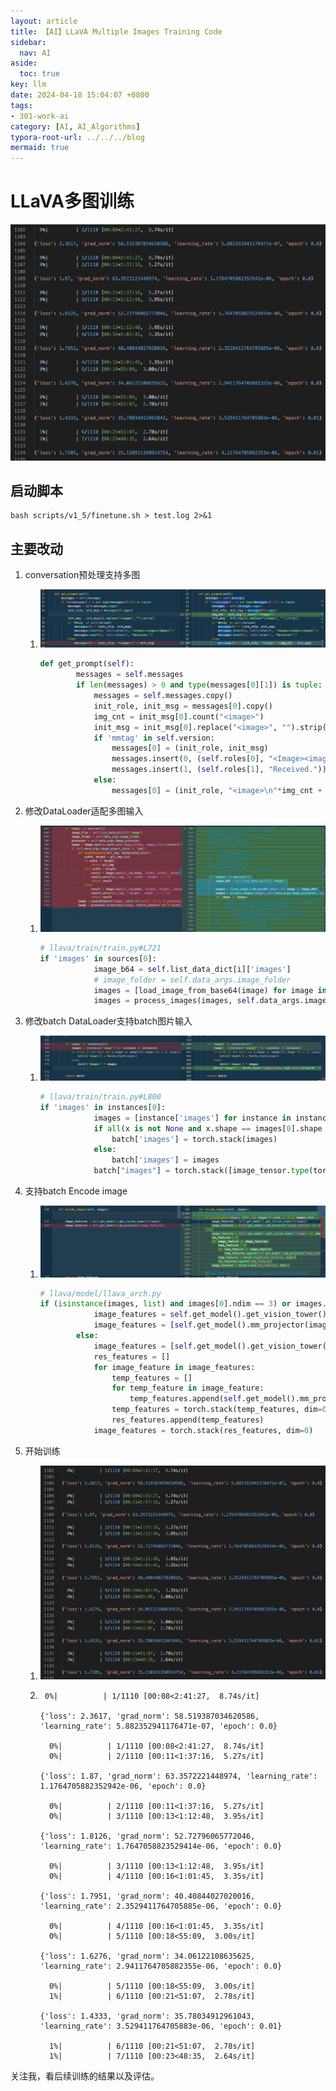 ```yaml
---
layout: article
title: 【AI】LLaVA Multiple Images Training Code
sidebar:
  nav: AI
aside:
  toc: true
key: llm
date: 2024-04-18 15:04:07 +0800
tags:
- 301-work-ai
category: [AI, AI_Algorithms]
typora-root-url: ../../../blog
mermaid: true
---
```


# LLaVA多图训练

![image-20240418150359558](/assets/images/image-20240418150359558.png)

## 启动脚本

```shell
bash scripts/v1_5/finetune.sh > test.log 2>&1
```

## 主要改动

1. conversation预处理支持多图

   1. ![image-20240418151654440](/assets/images/image-20240418151654440.png)
      ```python
      def get_prompt(self):
              messages = self.messages
              if len(messages) > 0 and type(messages[0][1]) is tuple:
                  messages = self.messages.copy()
                  init_role, init_msg = messages[0].copy()
                  img_cnt = init_msg[0].count("<image>")
                  init_msg = init_msg[0].replace("<image>", "").strip()
                  if 'mmtag' in self.version:
                      messages[0] = (init_role, init_msg)
                      messages.insert(0, (self.roles[0], "<Image><image></Image>"))
                      messages.insert(1, (self.roles[1], "Received."))
                  else:
                      messages[0] = (init_role, "<image>\n"*img_cnt + init_msg)
      ```

      

2. 修改DataLoader适配多图输入

   1. ![image-20240418151356393](/assets/images/image-20240418151356393.png)
      ```python
      # llava/train/train.py#L721
      if 'images' in sources[0]:
                  image_b64 = self.list_data_dict[i]['images']
                  # image_folder = self.data_args.image_folder
                  images = [load_image_from_base64(image) for image in image_b64]
                  images = process_images(images, self.data_args.image_processor, self.data_args.model_cfg)
      ```

3. 修改batch DataLoader支持batch图片输入

   1. ![image-20240418151440594](/assets/images/image-20240418151440594.png)
      ```python
      # llava/train/train.py#L800
      if 'images' in instances[0]:
                  images = [instance['images'] for instance in instances]
                  if all(x is not None and x.shape == images[0].shape for x in images):
                      batch['images'] = torch.stack(images)
                  else:
                      batch['images'] = images
                  batch["images"] = torch.stack([image_tensor.type(torch.bfloat16) for image_tensor in images], dim=0)
      ```

4. 支持batch Encode image

   1. ![image-20240418151537355](/assets/images/image-20240418151537355.png)
      ```python
      # llava/model/llava_arch.py
      if (isinstance(images, list) and images[0].ndim == 3) or images.ndim == 4:
                  image_features = self.get_model().get_vision_tower()(images)
                  image_features = [self.get_model().mm_projector(image_feature) for image_feature in image_features]
              else:
                  image_features = [self.get_model().get_vision_tower()(image) for image in images]
                  res_features = []
                  for image_feature in image_features:
                      temp_features = []
                      for temp_feature in image_feature:
                          temp_features.append(self.get_model().mm_projector(temp_feature))
                      temp_features = torch.stack(temp_features, dim=0)
                      res_features.append(temp_features)
                  image_features = torch.stack(res_features, dim=0)
      ```

5. 开始训练

   1. ![image-20240418150359558](/assets/images/image-20240418150359558.png)

   2. ```log
       0%|          | 1/1110 [00:08<2:41:27,  8.74s/it]
                                                        
      {'loss': 2.3617, 'grad_norm': 58.519387034620586, 'learning_rate': 5.882352941176471e-07, 'epoch': 0.0}
      
        0%|          | 1/1110 [00:08<2:41:27,  8.74s/it]
        0%|          | 2/1110 [00:11<1:37:16,  5.27s/it]
                                                        
      {'loss': 1.87, 'grad_norm': 63.3572221448974, 'learning_rate': 1.1764705882352942e-06, 'epoch': 0.0}
      
        0%|          | 2/1110 [00:11<1:37:16,  5.27s/it]
        0%|          | 3/1110 [00:13<1:12:48,  3.95s/it]
                                                        
      {'loss': 1.8126, 'grad_norm': 52.72796065772046, 'learning_rate': 1.7647058823529414e-06, 'epoch': 0.0}
      
        0%|          | 3/1110 [00:13<1:12:48,  3.95s/it]
        0%|          | 4/1110 [00:16<1:01:45,  3.35s/it]
                                                        
      {'loss': 1.7951, 'grad_norm': 40.40844027020016, 'learning_rate': 2.3529411764705885e-06, 'epoch': 0.0}
      
        0%|          | 4/1110 [00:16<1:01:45,  3.35s/it]
        0%|          | 5/1110 [00:18<55:09,  3.00s/it]  
                                                      
      {'loss': 1.6276, 'grad_norm': 34.06122108635625, 'learning_rate': 2.9411764705882355e-06, 'epoch': 0.0}
      
        0%|          | 5/1110 [00:18<55:09,  3.00s/it]
        1%|          | 6/1110 [00:21<51:07,  2.78s/it]
                                                      
      {'loss': 1.4333, 'grad_norm': 35.78034912961043, 'learning_rate': 3.529411764705883e-06, 'epoch': 0.01}
      
        1%|          | 6/1110 [00:21<51:07,  2.78s/it]
        1%|          | 7/1110 [00:23<48:35,  2.64s/it]
      ```

关注我，看后续训练的结果以及评估。